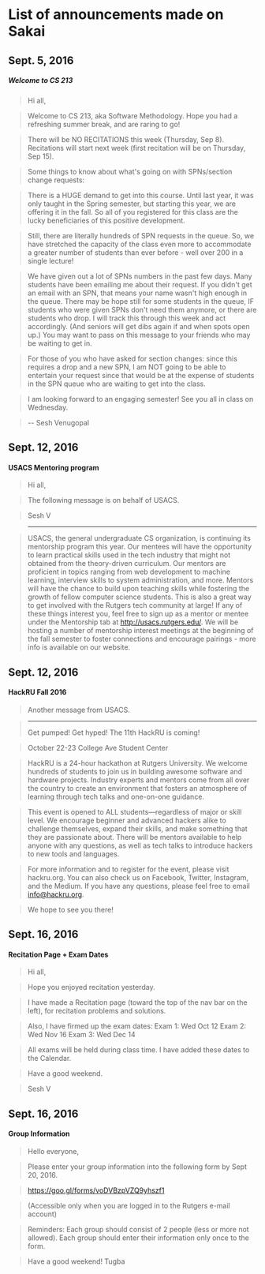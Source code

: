 # List of announcements made on Sakai

## Sept. 5, 2016
##### Welcome to CS 213

>Hi all,

>Welcome to CS 213, aka Software Methodology. Hope you had a refreshing summer break, and are raring to go!

>There will be NO RECITATIONS this week (Thursday, Sep 8). Recitations will start next week (first recitation will be on Thursday, Sep 15).

>Some things to know about what's going on with SPNs/section change requests:

>There is a HUGE demand to get into this course. Until last year, it was only taught in the Spring semester, but starting this year, we are offering it in the fall. So all of you registered for this class are the lucky beneficiaries of this positive development.

>Still, there are literally hundreds of SPN requests in the queue. So, we have stretched the capacity of the class even more to accommodate a greater number of students than ever before - well over 200 in a single lecture!

>We have given out a lot of SPNs numbers in the past few days. Many students have been emailing me about their request. If you didn't get an email with an SPN, that means your name wasn't high enough in the queue. There may be hope still for some students in the queue, IF students who were given SPNs don't need them anymore, or there are students who drop. I will track this through this week and act accordingly. (And seniors will get dibs again if and when spots open up.) You may want to pass on this message to your friends who may be waiting to get in.

>For those of you who have asked for section changes: since this requires a drop and a new SPN, I am NOT going to be able to entertain your request since that would be at the expense of students in the SPN queue who are waiting to get into the class.

>I am looking forward to an engaging semester! See you all in class on Wednesday.

>-- Sesh Venugopal

## Sept. 12, 2016
#### USACS Mentoring program

>Hi all,

>The following message is on behalf of USACS.

>Sesh V

>-----

>USACS, the general undergraduate CS organization, is continuing its mentorship
program this year. Our mentees will have the opportunity to learn practical
skills used in the tech industry that might not obtained from the theory-driven
curriculum. Our mentors are proficient in topics ranging from web development
to machine learning, interview skills to system administration, and more.
Mentors will have the chance to build upon teaching skills while fostering
the growth of fellow computer science students. This is also a great way to get
involved with the Rutgers tech community at large! If any of these things
interest you, feel free to sign up as a mentor or mentee under the Mentorship
tab at http://usacs.rutgers.edu/. We will be hosting a number of mentorship
interest meetings at the beginning of the fall semester to foster connections
and encourage pairings - more info is available on our website.

## Sept. 12, 2016
#### HackRU Fall 2016

>Another message from USACS.

>-----------
>Get pumped! Get hyped! The 11th HackRU is coming!

>October 22-23
College Ave Student Center

>HackRU is a 24-hour hackathon at Rutgers University. We welcome hundreds of students to join us in building awesome software and hardware projects. Industry experts and mentors come from all over the country to create an environment that fosters an atmosphere of learning through tech talks and one-on-one guidance.

>This event is opened to ALL students—regardless of major or skill level. We encourage beginner and advanced hackers alike to challenge themselves, expand their skills, and make something that they are passionate about. There will be mentors available to help anyone with any questions, as well as tech talks to introduce hackers to new tools and languages.

>For more information and to register for the event, please visit hackru.org. You can also check us on Facebook, Twitter, Instagram, and the Medium. If you have any questions, please feel free to email info@hackru.org.

>We hope to see you there!

## Sept. 16, 2016
#### Recitation Page + Exam Dates

>Hi all,

>Hope you enjoyed recitation yesterday.

>I have made a Recitation page (toward the top of the nav bar on the left), for recitation problems and solutions.

>Also, I have firmed up the exam dates:
Exam 1: Wed Oct 12
Exam 2: Wed Nov 16
Exam 3: Wed Dec 14

>All exams will be held during class time. I have added these dates to the Calendar.

>Have a good weekend.

>Sesh V

## Sept. 16, 2016
#### Group Information

>Hello everyone,

>Please enter your group information into the following form by Sept 20, 2016.

>https://goo.gl/forms/voDVBzpVZQ9yhszf1

>(Accessible only when you are logged in to the Rutgers e-mail account)

>Reminders:
Each group should consist of 2 people (less or more not allowed).
Each group should enter their information only once to the form.

>Have a good weekend!
Tugba
